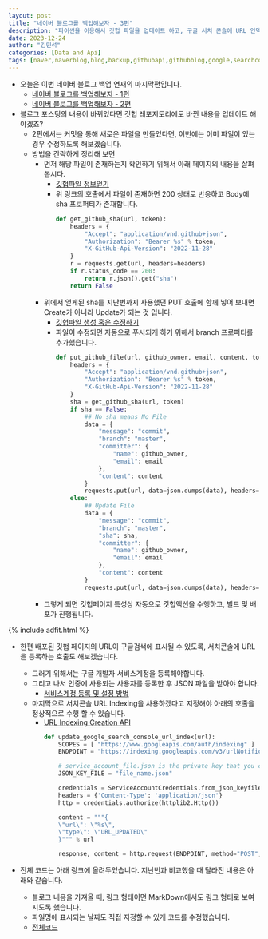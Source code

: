 ```yaml
---
layout: post
title: "네이버 블로그를 백업해보자 - 3편"
description: "파이썬을 이용해서 깃헙 파일을 업데이트 하고, 구글 서치 콘솔에 URL 인덱싱을 생성시켜 보겠습니다"
date: 2023-12-24
author: "김민석"
categories: [Data and Api]
tags: [naver,naverblog,blog,backup,githubapi,githubblog,google,searchconsole,urlindexing]
---
```

- 오늘은 이번 네이버 블로그 백업 연재의 마지막편입니다.
    - [네이버 블로그를 백업해보자 - 1편](https://reddol18.pe.kr/naver-blog-save)
    - [네이버 블로그를 백업해보자 - 2편](https://reddol18.pe.kr/naver-blog-save2)
- 블로그 포스팅의 내용이 바뀌었다면 깃헙 레포지토리에도 바뀐 내용을 업데이트 해야겠죠?
    - 2편에서는 커밋을 통해 새로운 파일을 만들었다면, 이번에는 이미 파일이 있는 경우 수정하도록 해보겠습니다.
    - 방법을 간략하게 정리해 보면
        - 먼저 해당 파일이 존재하는지 확인하기 위해서 아래 페이지의 내용을 살펴봅시다.
            - [깃헙파일 정보얻기](https://docs.github.com/ko/rest/repos/contents?apiVersion=2022-11-28#get-repository-content)
            - 위 링크의 호출에서 파일이 존재하면 200 상태로 반응하고 Body에 sha 프로퍼티가 존재합니다.
                ```python
                def get_github_sha(url, token):
                    headers = {
                        "Accept": "application/vnd.github+json",
                        "Authorization": "Bearer %s" % token,
                        "X-GitHub-Api-Version": "2022-11-28"
                    }
                    r = requests.get(url, headers=headers)
                    if r.status_code == 200:
                        return r.json().get("sha")
                    return False
                ```
        - 위에서 얻게된 sha를 지난번까지 사용했던 PUT 호출에 함께 넣어 보내면 Create가 아니라 Update가 되는 것 입니다.
            - [깃헙파일 생성 혹은 수정하기](https://docs.github.com/ko/rest/repos/contents?apiVersion=2022-11-28#create-or-update-file-contents)
            - 파일이 수정되면 자동으로 푸시되게 하기 위해서 branch 프로퍼티를 추가했습니다.            
                ```python
                def put_github_file(url, github_owner, email, content, token):
                    headers = {
                        "Accept": "application/vnd.github+json",
                        "Authorization": "Bearer %s" % token,
                        "X-GitHub-Api-Version": "2022-11-28"
                    }
                    sha = get_github_sha(url, token)
                    if sha == False:
                        ## No sha means No File
                        data = {
                            "message": "commit",
                            "branch": "master",
                            "committer": {
                                "name": github_owner,
                                "email": email
                            },
                            "content": content
                        }
                        requests.put(url, data=json.dumps(data), headers=headers)
                    else:
                        ## Update File
                        data = {
                            "message": "commit",
                            "branch": "master",
                            "sha": sha,
                            "committer": {
                                "name": github_owner,
                                "email": email
                            },
                            "content": content
                        }
                        requests.put(url, data=json.dumps(data), headers=headers)
                ```
        - 그렇게 되면 깃헙페이지 특성상 자동으로 깃헙액션을 수행하고, 빌드 및 배포가 진행됩니다.

{% include adfit.html %}

- 한편 배포된 깃헙 페이지의 URL이 구글검색에 표시될 수 있도록, 서치콘솔에 URL을 등록하는 호출도 해보겠습니다.
    - 그러기 위해서는 구글 개발자 서비스계정을 등록해야합니다.
    - 그리고 나서 인증에 사용되는 사용자를 등록한 후 JSON 파일을 받아야 합니다.
        - [서비스계정 등록 및 설정 방법](https://developers.google.com/search/apis/indexing-api/v3/prereqs?hl=ko)
    - 마지막으로 서치콘솔 URL Indexing을 사용하겠다고 지정해야 아래의 호출을 정상적으로 수행 할 수 있습니다.
        - [URL Indexing Creation API](https://developers.google.com/search/apis/indexing-api/v3/using-api?hl=ko)
            ```python
            def update_google_search_console_url_index(url):
                SCOPES = [ "https://www.googleapis.com/auth/indexing" ]
                ENDPOINT = "https://indexing.googleapis.com/v3/urlNotifications:publish"

                # service_account_file.json is the private key that you created for your service account.
                JSON_KEY_FILE = "file_name.json"

                credentials = ServiceAccountCredentials.from_json_keyfile_name(JSON_KEY_FILE, scopes=SCOPES)
                headers = {'Content-Type': 'application/json'}
                http = credentials.authorize(httplib2.Http())

                content = """{
                \"url\": \"%s\",
                \"type\": \"URL_UPDATED\"
                }""" % url

                response, content = http.request(ENDPOINT, method="POST", body=content, headers=headers)
            ```

- 전체 코드는 아래 링크에 올려두었습니다. 지난번과 비교했을 때 달라진 내용은 아래와 같습니다.
    - 블로그 내용을 가져올 때, 링크 형태이면 MarkDown에서도 링크 형태로 보여지도록 했습니다.
    - 파일명에 표시되는 날짜도 직접 지정할 수 있게 코드를 수정했습니다.
    - [전체코드](https://github.com/reddol18/dev5min/blob/master/snippets/naver2github.py)
